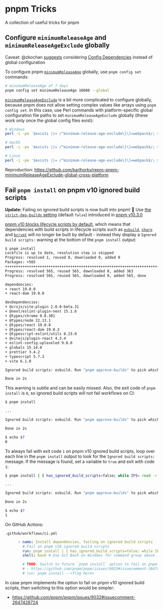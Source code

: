 # pnpm Tricks

A collection of useful tricks for pnpm

## Configure `minimumReleaseAge` and `minimumReleaseAgeExclude` globally

Caveat: @zkochan [suggests](https://github.com/pnpm/pnpm/issues/9921#issuecomment-3292521911) considering [Config Dependencies](https://pnpm.io/config-dependencies) instead of global configuration

To configure pnpm [`minimumReleaseAge`](https://pnpm.io/settings#minimumreleaseage) globally, use `pnpm config set` commands:

```bash
# minimumReleaseAge of 7 days
pnpm config set minimumReleaseAge 10080 --global
```

[`minimumReleaseAgeExclude`](https://pnpm.io/settings#minimumreleaseageexclude) is a bit more complicated to configure globally, because pnpm does not allow setting complex values like arrays using `pnpm config set`. In this case, use Perl commands with platform-specific global configuration file paths to set `minimumReleaseAgeExclude` globally (these work only once the global config files exist):

```bash
# Windows
perl -i -pe '$exists ||= /^minimum-release-age-exclude\[\]=webpack$/; $_ .= "minimum-release-age-exclude[]=webpack\n" if eof && !$exists' "$LOCALAPPDATA/pnpm/config/rc"

# macOS
perl -i -pe '$exists ||= /^minimum-release-age-exclude\[\]=webpack$/; $_ .= "minimum-release-age-exclude[]=webpack\n" if eof && !$exists' "$HOME/Library/Preferences/pnpm/rc"

# Linux
perl -i -pe '$exists ||= /^minimum-release-age-exclude\[\]=webpack$/; $_ .= "minimum-release-age-exclude[]=webpack\n" if eof && !$exists' "$HOME/.config/pnpm/rc"
```

Reproduction: https://github.com/karlhorky/repro-pnpm-minimumReleaseAgeExclude-global-cross-platform

## Fail `pnpm install` on pnpm v10 ignored build scripts

**Update:** Failing on ignored build scripts is now built into pnpm! 🎉 Use [the `strict-dep-builds` setting](https://github.com/pnpm/pnpm/pull/9071#issuecomment-2650192097) (default `false`) introduced in [pnpm v10.3.0](https://github.com/pnpm/pnpm/releases/tag/v10.3.0)

[pnpm v10 blocks lifecycle scripts by default](https://socket.dev/blog/pnpm-10-0-0-blocks-lifecycle-scripts-by-default), which means that dependencies with build scripts in lifecycle scripts such as [`esbuild`](https://www.npmjs.com/package/esbuild), [`sharp`](https://www.npmjs.com/package/sharp) and [`bcrypt`](https://www.npmjs.com/package/bcrypt) will no longer be built by default - instead they display a `Ignored build scripts:` warning at the bottom of the `pnpm install` output:

```bash
$ pnpm install
Lockfile is up to date, resolution step is skipped
Progress: resolved 1, reused 0, downloaded 0, added 0
Packages: +565
++++++++++++++++++++++++++++++++++++++++++++++++++++++++++++++++++++++++++++++++
Progress: resolved 565, reused 565, downloaded 0, added 363
Progress: resolved 565, reused 565, downloaded 0, added 565, done

dependencies:
+ react 19.0.0
+ react-dom 19.0.0

devDependencies:
+ @crxjs/vite-plugin 2.0.0-beta.31
+ @next/eslint-plugin-next 15.1.6
+ @types/chrome 0.0.301
+ @types/node 22.13.1
+ @types/react 19.0.8
+ @types/react-dom 19.0.3
+ @typescript-eslint/utils 8.23.0
+ @vitejs/plugin-react 4.3.4
+ eslint-config-upleveled 9.0.0
+ globals 15.14.0
+ prettier 3.4.2
+ typescript 5.7.3
+ vite 6.1.0

Ignored build scripts: esbuild. Run "pnpm approve-builds" to pick which dependencies should be allowed to run scripts.

Done in 2s
```

This warning is subtle and can be easily missed. Also, the exit code of `pnpm install` is `0`, so ignored build scripts will not fail workflows on CI:

```bash
$ pnpm install

...

Ignored build scripts: esbuild. Run "pnpm approve-builds" to pick which dependencies should be allowed to run scripts.

Done in 2s

$ echo $?
0
```

To always fail with exit code `1` on pnpm v10 ignored build scripts, loop over each line in the `pnpm install` output to look for the `Ignored build scripts:` message. If the message is found, set a variable to `true` and exit with code `1`:

```bash
$ pnpm install | { has_ignored_build_scripts=false; while IFS= read -r line; do echo "$line"; [[ "$line" == *"Ignored build scripts:"* ]] && has_ignored_build_scripts=true; done; [[ "$has_ignored_build_scripts" = false ]]; }

...

Ignored build scripts: esbuild. Run "pnpm approve-builds" to pick which dependencies should be allowed to run scripts.

Done in 2s

$ echo $?
1
```

On GitHub Actions:

`.github/workflows/ci.yml`

```yml
      - name: Install dependencies, failing on ignored build scripts
        # Fail on pnpm v10 ignored build scripts
        run: pnpm install | { has_ignored_build_scripts=false; while IFS= read -r line; do echo "$line"; [[ "$line" == *"Ignored build scripts:"* ]] && has_ignored_build_scripts=true; done; [[ "$has_ignored_build_scripts" = false ]]; }
        shell: bash # Use Git Bash on Windows for command group above

        # TODO: Switch to future `pnpm install` option to fail on pnpm v10 ignored build scripts, if accepted:
        # - https://github.com/pnpm/pnpm/issues/9032#issuecomment-2647428724
        # run: pnpm install --<flag here>
```

In case pnpm implements the option to fail on pnpm v10 ignored build scripts, then switching to this option would be simpler:

- https://github.com/pnpm/pnpm/issues/9032#issuecomment-2647428724
